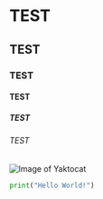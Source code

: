 # TEST
## TEST
### TEST
#### TEST
##### TEST
###### TEST

![Image of Yaktocat](https://octodex.github.com/images/yaktocat.png)

``` Python
print("Hello World!")
```
